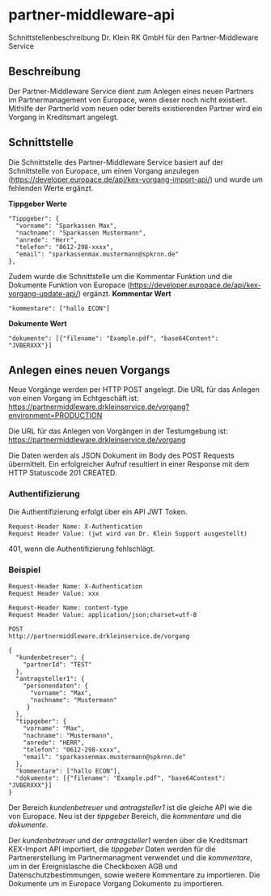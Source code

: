 # partner-middleware-api

Schnittstellenbeschreibung Dr. Klein RK GmbH für den Partner-Middleware Service

## Beschreibung

Der Partner-Middleware Service dient zum Anlegen eines neuen Partners im Partnermanagement von Europace, wenn dieser noch nicht existiert. Mithilfe der PartnerId vom neuen oder bereits existierenden Partner wird ein Vorgang in Kreditsmart angelegt.

## Schnittstelle

Die Schnittstelle des Partner-Middleware Service basiert auf der Schnittstelle von Europace, um einen Vorgang anzulegen (https://developer.europace.de/api/kex-vorgang-import-api/) und wurde um fehlenden Werte ergänzt.

**Tippgeber Werte**
```
"Tippgeber": {
  "vorname": "Sparkassen Max",
  "nachname": "Sparkassen Mustermann",
  "anrede": "Herr",
  "telefon": "0612-298-xxxx",
  "email": "sparkassenmax.mustermann@spkrnn.de"
},
```
Zudem wurde die Schnittstelle um die Kommentar Funktion und die Dokumente Funktion von Europace (https://developer.europace.de/api/kex-vorgang-update-api/) ergänzt.
**Kommentar Wert**
```
"kommentare": ["hallo ECON"]
```
**Dokumente Wert**
```
"dokumente": [{"filename": "Example.pdf", "base64Content": "JVBERXXX"}]
```

## Anlegen eines neuen Vorgangs

Neue Vorgänge werden per HTTP POST angelegt. Die URL für das Anlegen von einen Vorgang im Echtgeschäft ist:
https://partnermiddleware.drkleinservice.de/vorgang?environment=PRODUCTION

Die URL für das Anlegen von Vorgängen in der Testumgebung ist:
https://partnermiddleware.drkleinservice.de/vorgang

Die Daten werden als JSON Dokument im Body des POST Requests übermittelt. Ein erfolgreicher Aufruf resultiert in einer Response mit dem HTTP Statuscode 201 CREATED.

### Authentifizierung

Die Authentifizierung erfolgt über ein API JWT Token.

```
Request-Header Name: X-Authentication
Request Header Value: (jwt wird von Dr. Klein Support ausgestellt)
```
401, wenn die Authentifizierung fehlschlägt.

### Beispiel

```
Request-Header Name: X-Authentication
Request Header Value: xxx

Request-Header Name: content-type
Request Header Value: application/json;charset=utf-8

POST
http://partnermiddleware.drkleinservice.de/vorgang

{
  "kundenbetreuer": {
    "partnerId": "TEST"
  },
  "antragsteller1": {
    "personendaten": {
      "vorname": "Max",
      "nachname": "Mustermann"
     }
  },
  "tippgeber": {
    "vorname": "Max",
    "nachname": "Mustermann",
    "anrede": "HERR",
    "telefon": "0612-298-xxxx",
    "email": "sparkassenmax.mustermann@spkrnn.de"
  },
  "kommentare": ["hallo ECON"],
  "dokumente": [{"filename": "Example.pdf", "base64Content": "JVBERXXX"}]
}
```
Der Bereich *kundenbetreuer* und *antragsteller1* ist die gleiche API wie die von Europace. Neu ist der *tippgeber* Bereich, die *kommentare* und die *dokumente*.

Der *kundenbetreuer* und der *antragsteller1* werden über die Kreditsmart KEX-Import API importiert, die *tippgeber* Daten werden für die Partnererstellung im Partnermanagment verwendet und die *kommentare*, um in der Ereignislasche die Checkboxen AGB und Datenschutzbestimmungen, sowie weitere Kommentare zu importieren. Die Dokumente um in Europace Vorgang Dokumente zu importieren.
